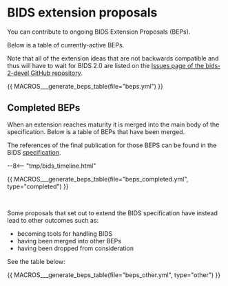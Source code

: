 # BIDS extension proposals

You can contribute to ongoing BIDS Extension Proposals (BEPs).

Below is a table of currently-active BEPs.

Note that all of the extension ideas that are not backwards compatible and thus will have to wait for BIDS 2.0 are listed on the
[Issues page of the bids-2-devel GitHub repository](https://github.com/bids-standard/bids-2-devel/issues).

{{ MACROS___generate_beps_table(file="beps.yml") }}

## Completed BEPs

When an extension reaches maturity it is merged into the main body of the specification.
Below is a table of BEPs that have been merged.

The references of the final publication for those BEPS
can be found in the BIDS [specification](https://bids-specification.readthedocs.io/en/latest/01-introduction.html#datatype-specific-publications).

--8<-- "tmp/bids_timeline.html"

{{ MACROS___generate_beps_table(file="beps_completed.yml", type="completed") }}

<br>

Some proposals that set out to extend the BIDS specification have instead lead to other outcomes such as:

-   becoming tools for handling BIDS
-   having been merged into other BEPs
-   having been dropped from consideration

See the table below:

{{ MACROS___generate_beps_table(file="beps_other.yml", type="other") }}
